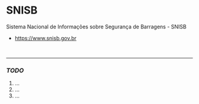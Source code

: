 # SNISB

Sistema Nacional de Informações sobre Segurança de Barragens - SNISB

- https://www.snisb.gov.br

<br>

---

### _TODO_

1. ...
2. ...
3. ...
